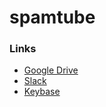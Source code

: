 # spamtube

### Links
- [Google Drive](https://drive.google.com/drive/folders/1x6eskGhW1XJcFSHURoiRQhkAj4kD99N0)
- [Slack](https://theboardgamesgroup.slack.com/archives/C03PF2S0PFG)
- [Keybase](https://keybase.io/team/spamtube)

